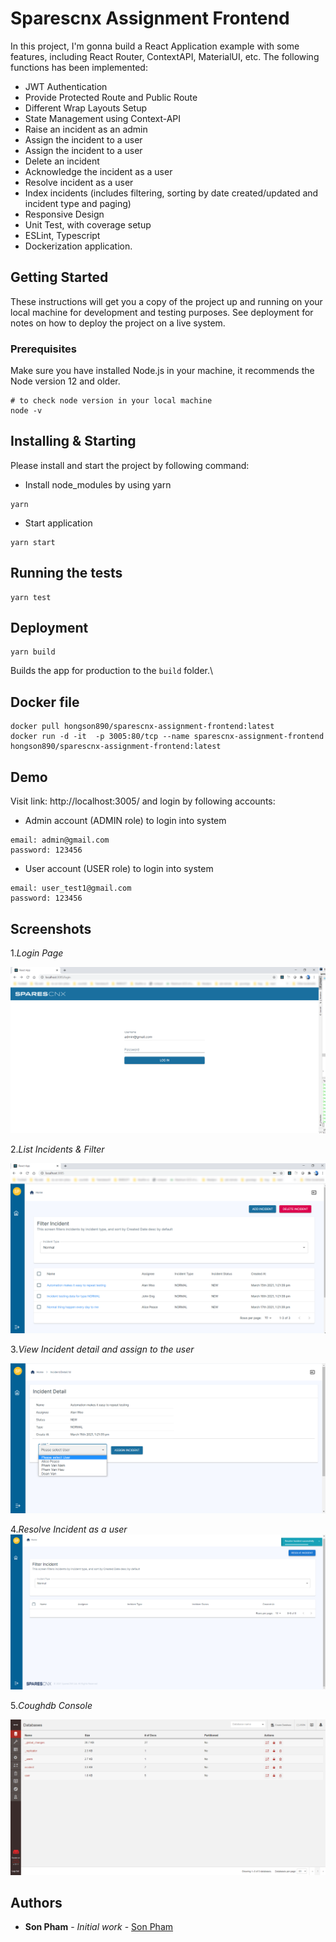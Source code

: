 # Sparescnx Assignment Frontend

In this project, I'm gonna build a React Application example with some features, including React Router, ContextAPI, MaterialUI, etc. 
The following functions has been implemented:

- JWT Authentication
- Provide Protected Route and Public Route
- Different Wrap Layouts Setup
- State Management using Context-API
- Raise an incident as an admin
- Assign the incident to a user
- Assign the incident to a user
- Delete an incident
- Acknowledge the incident as a user
- Resolve incident as a user
- Index incidents (includes filtering, sorting by date created/updated and incident type and paging)
- Responsive Design
- Unit Test, with coverage setup
- ESLint, Typescript
- Dockerization application.

## Getting Started

These instructions will get you a copy of the project up and running on your local machine for development and testing purposes. See deployment for notes on how to deploy the project on a live system.

### Prerequisites

Make sure you have installed Node.js in your machine, it recommends the Node version 12 and older.

```
# to check node version in your local machine
node -v
```

## Installing & Starting

Please install and start the project by following command:

- Install node_modules by using yarn
```
yarn
```

- Start application
```
yarn start
```

## Running the tests
```
yarn test
```

## Deployment
```
yarn build
```

Builds the app for production to the `build` folder.\

## Docker file
```
docker pull hongson890/sparescnx-assignment-frontend:latest
docker run -d -it  -p 3005:80/tcp --name sparescnx-assignment-frontend hongson890/sparescnx-assignment-frontend:latest
```


## Demo
Visit link: http://localhost:3005/ and login by following accounts:
- Admin account (ADMIN role) to login into system
```
email: admin@gmail.com
password: 123456
```
- User account (USER role) to login into system
```
email: user_test1@gmail.com
password: 123456
```

## Screenshots
1._Login Page_

![ScreenShot](https://raw.githubusercontent.com/hongson890/sparescnx-assignment-frontend/main/src/screenshots/login.png)

2._List Incidents & Filter_

![ScreenShot](https://raw.githubusercontent.com/hongson890/sparescnx-assignment-frontend/main/src/screenshots/home.png)

3._View Incident detail and assign to the user_

![ScreenShot](https://raw.githubusercontent.com/hongson890/sparescnx-assignment-frontend/main/src/screenshots/assignment.png)

4._Resolve Incident as a user_
![ScreenShot](https://raw.githubusercontent.com/hongson890/sparescnx-assignment-frontend/main/src/screenshots/resolve.png)

5._Coughdb Console_

![ScreenShot](https://raw.githubusercontent.com/hongson890/sparescnx-assignment-frontend/main/src/screenshots/couchdb.png)



## Authors

* **Son Pham** - *Initial work* - [Son Pham](https://github.com/hongson890)

